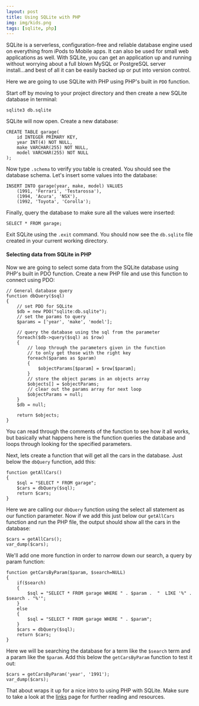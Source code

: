 ```yaml
---
layout: post
title: Using SQLite with PHP
img: img/kids.png
tags: [sqlite, php]
---
```


SQLite is a serverless, configuration-free and reliable database engine used on
everything from iPods to Mobile apps. It can also be used for small web
applications as well. With SQLite, you can get an application up and running
without worrying about a full blown MySQL or PostgreSQL server install...and
best of all it can be easily backed up or put into version control.

Here we are going to use SQLite with PHP using PHP's built in `PDO` function.

Start off by moving to your project directory and then create a new SQLite
database in terminal:

```
sqlite3 db.sqlite
```

SQLite will now open. Create a new database:

```
CREATE TABLE garage(
	id INTEGER PRIMARY KEY,
	year INT(4) NOT NULL,
	make VARCHAR(255) NOT NULL,
	model VARCHAR(255) NOT NULL
);
```

Now type `.schema` to verify you table is created. You should see the database
schema. Let's insert some values into the database:

```
INSERT INTO garage(year, make, model) VALUES
    (1991, 'Ferrari', 'Testarossa'),
	(1994, 'Acura', 'NSX'),
	(1992, 'Toyota', 'Corolla');
```

Finally, query the database to make sure all the values were inserted:

```
SELECT * FROM garage;
```

Exit SQLite using the `.exit` command. You should now see the `db.sqlite` file
created in your current working directory.

#### Selecting data from SQLite in PHP

Now we are going to select some data from the SQLite database using PHP's built
in PDO function. Create a new PHP file and use this function to connect using
PDO:

```
// General database query
function dbQuery($sql)
{
	// set PDO for SQLite
	$db = new PDO("sqlite:db.sqlite");
	// set the params to query
	$params = ['year', 'make', 'model'];

	// query the database using the sql from the parameter
	foreach($db->query($sql) as $row)
	{
		// loop through the parameters given in the function
		// to only get those with the right key
		foreach($params as $param)
		{
			$objectParams[$param] = $row[$param];
		}
		// store the object params in an objects array
		$objects[] = $objectParams;
		// clear out the params array for next loop
		$objectParams = null;
	}
	$db = null;

	return $objects;
}
```

You can read through the comments of the function to see how it all works, but basically what happens
here is the function queries the database and loops through looking for the specified parameters.

Next, lets create a function that will get all the cars in the database. Just below the `dbQuery` function,
add this:

```
function getAllCars()
{
	$sql = "SELECT * FROM garage";
	$cars = dbQuery($sql);
	return $cars;
}
```

Here we are calling our `dbQuery` function using the select all statement as our function parameter. Now
if we add this just below our `getAllCars` function and run the PHP file, the output should show all the
cars in the database:

```
$cars = getAllCars();
var_dump($cars);
```

We'll add one more function in order to narrow down our search, a query by param function:

```
function getCarsByParam($param, $search=NULL)
{
	if($search)
	{
		$sql = "SELECT * FROM garage WHERE " . $param .  "  LIKE '%" . $search . "%'";
	}
	else
	{
		$sql = "SELECT * FROM garage WHERE " . $param";
	}
	$cars = dbQuery($sql);
	return $cars;
}
```

Here we will be searching the database for a term like the `$search` term and a param like the `$param`. Add this
below the `getCarsByParam` function to test it out:

```
$cars = getCarsByParam('year', '1991');
var_dump($cars);
```

That about wraps it up for a nice intro to using PHP with SQLite. Make sure to take a look at the [links](http://codoki.github.io/links/) page
for further reading and resources.
